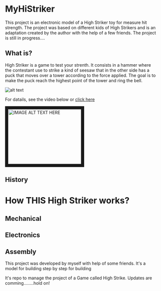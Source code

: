 # MyHiStriker

This project is an electronic model of a High Striker toy for measure hit strength. The project was based on different kids of High Strikers and is an adaptation created by the author with the help of a few friends. The project is still in progress....

## What is?
High Striker is a game to test your strenth. It consists in a hammer where the contestant use to strike a kind of seesaw that in the other side has a puck that moves over a tower according to the force applied. The goal is to make the puck reach the highest point of the tower and ring the bell.

![alt text]()

For datails, see the video below or [click here](https://youtu.be/iCO8CMlc4_0)

<a href="http://www.youtube.com/watch?feature=player_embedded&v=iCO8CMlc4_0
" target="_blank"><img src="http://img.youtube.com/vi/iCO8CMlc4_0/0.jpg" 
alt="IMAGE ALT TEXT HERE" width="240" height="180" border="10" /></a>

## History


# How THIS High Striker works?

## Mechanical

## Electronics

## Assembly

This project was developed by myself with help of some friends. It's a model for building step by step for building 

It's repo to manage the project of a Game called High Strike.
Updates are comming........hold on!
